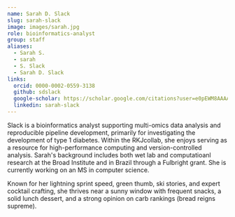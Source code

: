 ```yaml
---
name: Sarah D. Slack
slug: sarah-slack
image: images/sarah.jpg
role: bioinformatics-analyst
group: staff
aliases:
  - Sarah S.
  - sarah
  - S. Slack
  - Sarah D. Slack
links: 
  orcid: 0000-0002-0559-3138
  github: sdslack
  google-scholar: https://scholar.google.com/citations?user=e0pEWM8AAAAJ&hl=en
  linkedin: sarah-slack
---
```



Slack is a bioinformatics analyst supporting multi-omics data analysis and reproducible pipeline development, primarily for investigating the development of type 1 diabetes. Within the RKJcollab, she enjoys serving as a resource for high-performance computing and version-controlled analysis. Sarah's background includes both wet lab and computatioanl research at the Broad Institute and in Brazil through a Fulbright grant. She is currently working on an MS in computer science. 

Known for her lightning sprint speed, green thumb, ski stories, and expert cocktail crafting, she thrives near a sunny window with frequent snacks, a solid lunch dessert, and a strong opinion on carb rankings (bread reigns supreme). 